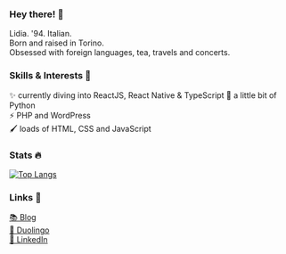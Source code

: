 ### Hey there! 👋

Lidia. '94. Italian.  
Born and raised in Torino.  
Obsessed with foreign languages, tea, travels and concerts.

### Skills & Interests 💖


✨ currently diving into ReactJS, React Native & TypeScript
🐍 a little bit of Python  
⚡ PHP and WordPress  
🖌️ loads of HTML, CSS and JavaScript

### Stats 🔥

[![Top Langs](https://github-readme-stats.vercel.app/api/top-langs/?username=lidiaCirrone&layout=compact)](https://github.com/anuraghazra/github-readme-stats)


### Links 🔗

[📚 Blog](https://www.polyglotwannabe.com/)  
[🦉 Duolingo](https://www.duolingo.com/lidiaCirrone)  
[💼 LinkedIn](https://www.linkedin.com/in/lidiacirrone/)
